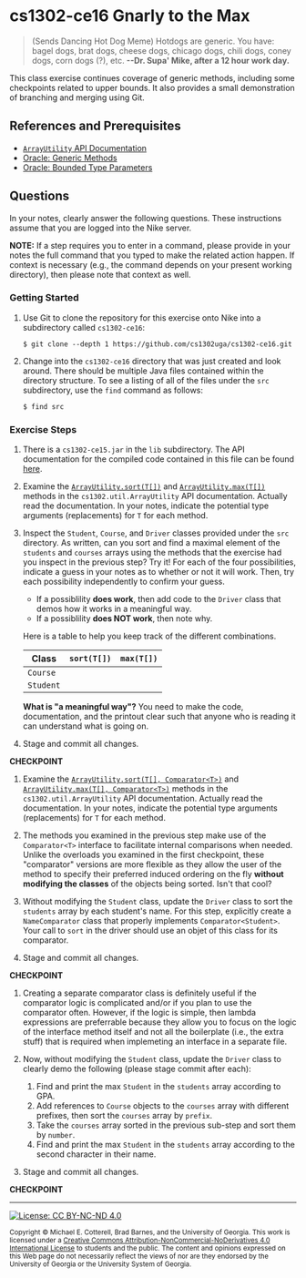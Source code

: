 
# cs1302-ce16 Gnarly to the Max

> (Sends Dancing Hot Dog Meme)
> Hotdogs are generic.
> You have: bagel dogs, brat dogs, cheese dogs, chicago dogs, chili dogs, coney dogs, corn dogs (?), etc.
> **--Dr. Supa' Mike, after a 12 hour work day.**

This class exercise continues coverage of generic methods, including some checkpoints related to
upper bounds. 
It also provides a small demonstration of branching and merging using Git.

## References and Prerequisites

* [`ArrayUtility` API Documentation](http://cobweb.cs.uga.edu/~mec/cs1302/cs1302-ce16-api/index.html)
* [Oracle: Generic Methods](https://docs.oracle.com/javase/tutorial/extra/generics/methods.html)
* [Oracle: Bounded Type Parameters](https://docs.oracle.com/javase/tutorial/java/generics/bounded.html)

## Questions

In your notes, clearly answer the following questions. These instructions assume that you are 
logged into the Nike server. 

**NOTE:** If a step requires you to enter in a command, please provide in your notes the full 
command that you typed to make the related action happen. If context is necessary (e.g., the 
command depends on your present working directory), then please note that context as well.

### Getting Started

1. Use Git to clone the repository for this exercise onto Nike into a subdirectory called `cs1302-ce16`:

   ```
   $ git clone --depth 1 https://github.com/cs1302uga/cs1302-ce16.git
   ```

1. Change into the `cs1302-ce16` directory that was just created and look around. There should be
   multiple Java files contained within the directory structure. To see a listing of all of the 
   files under the `src` subdirectory, use the `find` command as follows:
   
   ```
   $ find src
   ```

### Exercise Steps

1. There is a `cs1302-ce15.jar` in the `lib` subdirectory. 
   The API documentation for the compiled code contained in this
   file can be found [here](http://cobweb.cs.uga.edu/~mec/cs1302/cs1302-ce16-api/index.html).

1. Examine the [`ArrayUtility.sort(T[])`](http://cobweb.cs.uga.edu/~mec/cs1302/cs1302-ce15-api/cs1302/util/ArrayUtility.html#sort-T:A-)
   and 
   [`ArrayUtility.max(T[])`](http://cobweb.cs.uga.edu/~mec/cs1302/cs1302-ce16-api/cs1302/util/ArrayUtility.html#max-T:A-)
   methods in the `cs1302.util.ArrayUtility` API documentation. Actually read the documentation.
   In your notes, indicate the potential type arguments (replacements) for `T` for each method.
   
1. Inspect the `Student`, `Course`, and `Driver` classes provided under the `src` directory.
   As written, can you sort and find a maximal element of the `students` and `courses` arrays 
   using the methods that the exercise had you inspect in the previous step?
   Try it! For each of the four possibilities, indicate
   a guess in your notes as to whether or not it will work. Then, try each possibility
   independently to confirm your guess. 
   
   * If a possiblility **does work**, then add code to the `Driver` class that demos how it 
     works in a meaningful way. 
   * If a possiblility **does NOT work**, then note why. 
   
   Here is a table to help you keep track of the
   different combinations.
   
   | Class     | `sort(T[])` | `max(T[])` |
   |-----------|-------------|------------|
   | `Course`  |
   | `Student` |
   
   **What is "a meaningful way"?** You need to make the code, documentation, and the printout clear such that 
   anyone who is reading it can understand what is going on.

1. Stage and commit all changes.

**CHECKPOINT**
   
1. Examine the [`ArrayUtility.sort(T[], Comparator<T>)`](http://cobweb.cs.uga.edu/~mec/cs1302/cs1302-ce16-api/cs1302/util/ArrayUtility.html#sort-T:A-java.util.Comparator-)
   and 
   [`ArrayUtility.max(T[], Comparator<T>)`](http://cobweb.cs.uga.edu/~mec/cs1302/cs1302-ce16-api/cs1302/util/ArrayUtility.html#max-T:A-java.util.Comparator-)
   methods in the `cs1302.util.ArrayUtility` API documentation. Actually read the documentation.
   In your notes, indicate the potential type arguments (replacements) for `T` for each method.

1. The methods you examined in the previous step make use of the `Comparator<T>` interface
   to facilitate internal comparisons when needed. Unlike the overloads you examined in the
   first checkpoint, these "comparator" versions are more flexible as they allow the user
   of the method to specify their preferred induced ordering on the fly __without modifying the classes__
   of the objects being sorted. Isn't that cool?
   
1. Without modifying the `Student` class, update the `Driver` class to sort the
   `students` array by each student's name. For this step, explicitly create a
   `NameComparator` class that properly implements `Comparator<Student>`. Your
   call to `sort` in the driver should use an objet of this class for its
   comparator.
   
1. Stage and commit all changes.

**CHECKPOINT**
   
1. Creating a separate comparator class is definitely useful if the comparator logic is
   complicated and/or if you plan to use the comparator often. However, if the logic is
   simple, then lambda expressions are preferrable because they allow you to focus on the
   logic of the interface method itself and not all the boilerplate (i.e., the extra stuff) 
   that is required when implemeting an interface in a separate file.
   
1. Now, without modifying the `Student` class, update the `Driver` class to clearly 
   demo the following (please stage commit after each):
   1. Find and print the max `Student` in the `students` array according to GPA.
   1. Add references to `Course` objects to the `courses` array with different prefixes, then 
      sort the `courses` array by `prefix`.
   1. Take the `courses` array sorted in the previous sub-step and sort them by `number`.
   1. Find and print the max `Student` in the `students` array according to the second
      character in their name.
   
1. Stage and commit all changes.

**CHECKPOINT**

<hr/>

[![License: CC BY-NC-ND 4.0](https://img.shields.io/badge/License-CC%20BY--NC--ND%204.0-lightgrey.svg)](http://creativecommons.org/licenses/by-nc-nd/4.0/)

<small>
Copyright &copy; Michael E. Cotterell, Brad Barnes, and the University of Georgia.
This work is licensed under a <a rel="license" href="http://creativecommons.org/licenses/by-nc-nd/4.0/">Creative Commons Attribution-NonCommercial-NoDerivatives 4.0 International License</a> to students and the public.
The content and opinions expressed on this Web page do not necessarily reflect the views of nor are they endorsed by the University of Georgia or the University System of Georgia.
</small>
